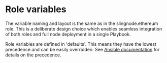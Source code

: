 # Role variables

The variable naming and layout is the same as in the slingnode.ethereum role. This is a deliberate design choice which enables seamless integration of both roles and full node deployment in a single Playbook.

Role variables are defined in 'defaults'. This means they have the lowest precedence and can be easily overridden. See [Ansible documentation](https://docs.ansible.com/ansible/latest/playbook\_guide/playbooks\_variables.html#understanding-variable-precedence) for details on the precedence.
